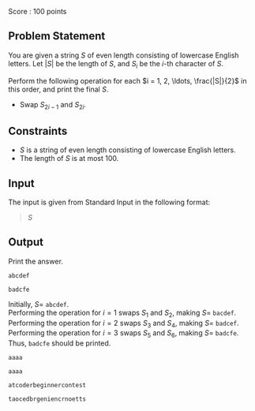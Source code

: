Score : $100$ points

## Problem Statement

You are given a string $S$ of even length consisting of lowercase English letters.  Let $|S|$ be the length of $S$, and $S_i$ be the $i$-th character of $S$.  

Perform the following operation for each $i = 1, 2, \ldots, \frac{|S|}{2}$ in this order, and print the final $S$.  

- Swap $S_{2i-1}$ and $S_{2i}$.

## Constraints

- $S$ is a string of even length consisting of lowercase English letters.
- The length of $S$ is at most $100$.

## Input

The input is given from Standard Input in the following format:

> $S$

## Output

Print the answer.

```input1
abcdef
```

```output1
badcfe
```

Initially, $S =$ `abcdef`.<br>
Performing the operation for $i = 1$ swaps $S_1$ and $S_2$, making $S =$ `bacdef`.<br>
Performing the operation for $i = 2$ swaps $S_3$ and $S_4$, making $S =$ `badcef`.<br>
Performing the operation for $i = 3$ swaps $S_5$ and $S_6$, making $S =$ `badcfe`.<br>
Thus, `badcfe` should be printed.

```input2
aaaa
```

```output2
aaaa
```

```input3
atcoderbeginnercontest
```

```output3
taocedbrgeniencrnoetts
```
